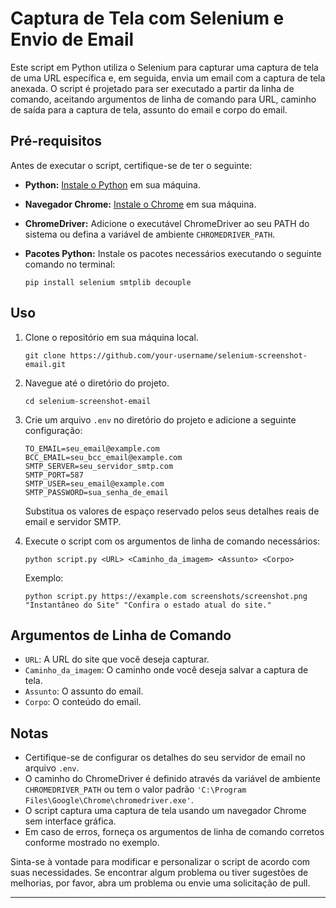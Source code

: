 <h1 class="code-line" data-line-start=0 data-line-end=1 ><a id="Captura_de_Tela_com_Selenium_e_Envio_de_Email_0"></a>Captura de Tela com Selenium e Envio de Email</h1>
<p class="has-line-data" data-line-start="2" data-line-end="3">Este script em Python utiliza o Selenium para capturar uma captura de tela de uma URL específica e, em seguida, envia um email com a captura de tela anexada. O script é projetado para ser executado a partir da linha de comando, aceitando argumentos de linha de comando para URL, caminho de saída para a captura de tela, assunto do email e corpo do email.</p>
<h2 class="code-line" data-line-start=4 data-line-end=5 ><a id="Prrequisitos_4"></a>Pré-requisitos</h2>
<p class="has-line-data" data-line-start="6" data-line-end="7">Antes de executar o script, certifique-se de ter o seguinte:</p>
<ul>
<li class="has-line-data" data-line-start="8" data-line-end="9">
<p class="has-line-data" data-line-start="8" data-line-end="9"><strong>Python:</strong> <a href="https://www.python.org/downloads/">Instale o Python</a> em sua máquina.</p>
</li>
<li class="has-line-data" data-line-start="9" data-line-end="10">
<p class="has-line-data" data-line-start="9" data-line-end="10"><strong>Navegador Chrome:</strong> <a href="https://www.google.com/chrome/">Instale o Chrome</a> em sua máquina.</p>
</li>
<li class="has-line-data" data-line-start="10" data-line-end="11">
<p class="has-line-data" data-line-start="10" data-line-end="11"><strong>ChromeDriver:</strong> Adicione o executável ChromeDriver ao seu PATH do sistema ou defina a variável de ambiente <code>CHROMEDRIVER_PATH</code>.</p>
</li>
<li class="has-line-data" data-line-start="11" data-line-end="17">
<p class="has-line-data" data-line-start="11" data-line-end="12"><strong>Pacotes Python:</strong> Instale os pacotes necessários executando o seguinte comando no terminal:</p>
<pre><code class="has-line-data" data-line-start="14" data-line-end="16" class="language-bash">pip install selenium smtplib decouple
</code></pre>
</li>
</ul>
<h2 class="code-line" data-line-start=17 data-line-end=18 ><a id="Uso_17"></a>Uso</h2>
<ol>
<li class="has-line-data" data-line-start="19" data-line-end="25">
<p class="has-line-data" data-line-start="19" data-line-end="20">Clone o repositório em sua máquina local.</p>
<pre><code class="has-line-data" data-line-start="22" data-line-end="24" class="language-bash">git <span class="hljs-built_in">clone</span> https://github.com/your-username/selenium-screenshot-email.git
</code></pre>
</li>
<li class="has-line-data" data-line-start="25" data-line-end="31">
<p class="has-line-data" data-line-start="25" data-line-end="26">Navegue até o diretório do projeto.</p>
<pre><code class="has-line-data" data-line-start="28" data-line-end="30" class="language-bash"><span class="hljs-built_in">cd</span> selenium-screenshot-email
</code></pre>
</li>
<li class="has-line-data" data-line-start="31" data-line-end="44">
<p class="has-line-data" data-line-start="31" data-line-end="32">Crie um arquivo <code>.env</code> no diretório do projeto e adicione a seguinte configuração:</p>
<pre><code class="has-line-data" data-line-start="34" data-line-end="41" class="language-env">TO_EMAIL=seu_email@example.com
BCC_EMAIL=seu_bcc_email@example.com
SMTP_SERVER=seu_servidor_smtp.com
SMTP_PORT=587
SMTP_USER=seu_email@example.com
SMTP_PASSWORD=sua_senha_de_email
</code></pre>
<p class="has-line-data" data-line-start="42" data-line-end="43">Substitua os valores de espaço reservado pelos seus detalhes reais de email e servidor SMTP.</p>
</li>
<li class="has-line-data" data-line-start="44" data-line-end="56">
<p class="has-line-data" data-line-start="44" data-line-end="45">Execute o script com os argumentos de linha de comando necessários:</p>
<pre><code class="has-line-data" data-line-start="47" data-line-end="49" class="language-bash">python script.py &lt;URL&gt; &lt;Caminho_da_imagem&gt; &lt;Assunto&gt; &lt;Corpo&gt;
</code></pre>
<p class="has-line-data" data-line-start="50" data-line-end="51">Exemplo:</p>
<pre><code class="has-line-data" data-line-start="53" data-line-end="55" class="language-bash">python script.py https://example.com screenshots/screenshot.png <span class="hljs-string">"Instantâneo do Site"</span> <span class="hljs-string">"Confira o estado atual do site."</span>
</code></pre>
</li>
</ol>
<h2 class="code-line" data-line-start=56 data-line-end=57 ><a id="Argumentos_de_Linha_de_Comando_56"></a>Argumentos de Linha de Comando</h2>
<ul>
<li class="has-line-data" data-line-start="58" data-line-end="59"><code>URL</code>: A URL do site que você deseja capturar.</li>
<li class="has-line-data" data-line-start="59" data-line-end="60"><code>Caminho_da_imagem</code>: O caminho onde você deseja salvar a captura de tela.</li>
<li class="has-line-data" data-line-start="60" data-line-end="61"><code>Assunto</code>: O assunto do email.</li>
<li class="has-line-data" data-line-start="61" data-line-end="63"><code>Corpo</code>: O conteúdo do email.</li>
</ul>
<h2 class="code-line" data-line-start=63 data-line-end=64 ><a id="Notas_63"></a>Notas</h2>
<ul>
<li class="has-line-data" data-line-start="65" data-line-end="66">Certifique-se de configurar os detalhes do seu servidor de email no arquivo <code>.env</code>.</li>
<li class="has-line-data" data-line-start="66" data-line-end="67">O caminho do ChromeDriver é definido através da variável de ambiente <code>CHROMEDRIVER_PATH</code> ou tem o valor padrão <code>'C:\Program Files\Google\Chrome\chromedriver.exe'</code>.</li>
<li class="has-line-data" data-line-start="67" data-line-end="68">O script captura uma captura de tela usando um navegador Chrome sem interface gráfica.</li>
<li class="has-line-data" data-line-start="68" data-line-end="70">Em caso de erros, forneça os argumentos de linha de comando corretos conforme mostrado no exemplo.</li>
</ul>
<p class="has-line-data" data-line-start="70" data-line-end="71">Sinta-se à vontade para modificar e personalizar o script de acordo com suas necessidades. Se encontrar algum problema ou tiver sugestões de melhorias, por favor, abra um problema ou envie uma solicitação de pull.</p>
<hr>